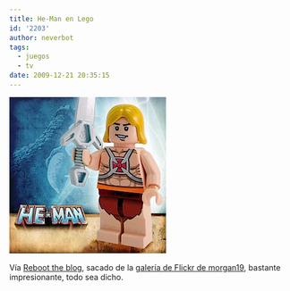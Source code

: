 ```yaml
---
title: He-Man en Lego
id: '2203'
author: neverbot
tags:
  - juegos
  - tv
date: 2009-12-21 20:35:15
---
```


![200912212033.jpg](./he-man-en-lego/200912212033.jpg)

Vía [Reboot the blog](http://blog.swas.es/post/290474859/lego-he-man), sacado de la [galería de Flickr de morgan19](http://www.flickr.com/photos/morgan19), bastante impresionante, todo sea dicho.
